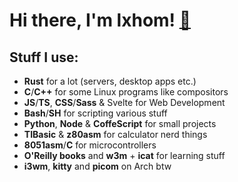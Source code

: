 # Hi there, I'm lxhom! [👋](https://github.com/lxhom/lxhom/?do_NOT_look_inside_the_folder)

## Stuff I use:
- **Rust** for a lot (servers, desktop apps etc.)
- **C**/**C++** for some Linux programs like compositors
- **JS**/**TS**, **CSS**/**Sass** & Svelte for Web Development
- **Bash**/**SH** for scripting various stuff
- **Python**, **Node** & **CoffeScript** for small projects
- **TIBasic** & **z80asm** for calculator nerd things
- **8051asm**/**C** for microcontrollers
- **O'Reilly books** and **w3m** + **icat** for learning stuff
- **i3wm**, **kitty** and **picom** on Arch btw

